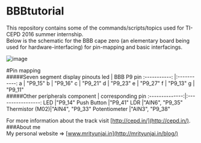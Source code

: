 # BBBtutorial
This repository contains some of the commands/scripts/topics used for TI-CEPD 2016 summer internship.  
Below is the schematic for the BBB cape zero (an elementary board being used for hardware-interfacing) for pin-mapping and basic interfacings.  


![image](https://cloud.githubusercontent.com/assets/6240777/16130555/65f5bf10-3427-11e6-9859-84f08f6972f3.png)

#Pin mapping  
#####Seven segment display pinouts
led           | BBB P9 pin
:-----------: |:-----------:
a             | "P9_15"
b             | "P9_16"
c             | "P9_21"
d             | "P9_23"
e             | "P9_27"
f             | "P9_13"
g             | "P9_11"  
#####Other peripherals
component       | corresponding pin
:--------------:|:-----------------:
LED             |"P9_14"
Push Button     |"P9_41"
LDR             |"AIN6", "P9_35"
Thermistor (M02)|"AIN4", "P9_33"
Potentiometer   |"AIN3", "P9_38"

For more information about the track visit [http://cepd.in/](http://cepd.in/).  
###About me  
My personal website => [www.mrityunjai.in](http://mrityunjai.in/blog/)

